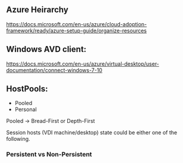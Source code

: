 ## Azure Heirarchy

https://docs.microsoft.com/en-us/azure/cloud-adoption-framework/ready/azure-setup-guide/organize-resources

## Windows AVD client:
https://docs.microsoft.com/en-us/azure/virtual-desktop/user-documentation/connect-windows-7-10

## HostPools:
 - Pooled
 - Personal

Pooled -> Bread-First or Depth-First
 
Session hosts (VDI machine/desktop) state could be either one of the following.
### Persistent vs Non-Persistent

